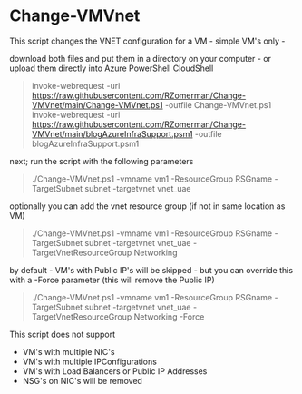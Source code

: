 # Change-VMVnet

This script changes the VNET configuration for a VM - simple VM's only - 

download both files and put them in a directory on your computer - or upload them directly into Azure PowerShell CloudShell

>invoke-webrequest -uri https://raw.githubusercontent.com/RZomerman/Change-VMVnet/main/Change-VMVnet.ps1 -outfile Change-VMVnet.ps1
>invoke-webrequest -uri https://raw.githubusercontent.com/RZomerman/Change-VMVnet/main/blogAzureInfraSupport.psm1 -outfile blogAzureInfraSupport.psm1

next; 
run the script with the following parameters
> ./Change-VMVnet.ps1 -vmname vm1 -ResourceGroup RSGname -TargetSubnet subnet -targetvnet vnet_uae
 
 optionally you can add the vnet resource group (if not in same location as VM)
 > ./Change-VMVnet.ps1 -vmname vm1 -ResourceGroup RSGname -TargetSubnet subnet -targetvnet vnet_uae -TargetVnetResourceGroup Networking
  
  by default - VM's with Public IP's will be skipped - but you can override this with a -Force parameter (this will remove the Public IP)
 > ./Change-VMVnet.ps1 -vmname vm1 -ResourceGroup RSGname -TargetSubnet subnet -targetvnet vnet_uae -TargetVnetResourceGroup Networking -Force

This script does not support
- VM's with multiple NIC's 
- VM's with multiple IPConfigurations
- VM's with Load Balancers or Public IP Addresses
- NSG's on NIC's will be removed
